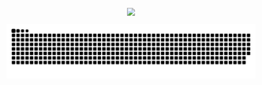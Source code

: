 <p align="center">
  <a href="https://skillicons.dev">
    <img src="https://skillicons.dev/icons?i=vscode,windows,git,kubernetes,docker,powershell,bash,linux,maven,instagram,html,css,python,gmail,discord,github" />
  </a>
</p>



<p align="center">
  <img  src="https://raw.githubusercontent.com/Elanza-48/Elanza-48/main/resources/img/github-contribution-grid-snake.svg"
    alt="example" />
</p>
